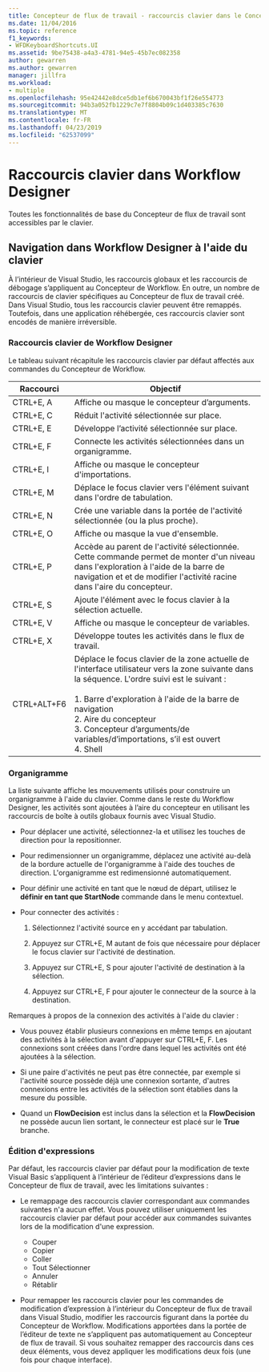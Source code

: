 ```yaml
---
title: Concepteur de flux de travail - raccourcis clavier dans le Concepteur de flux de travail
ms.date: 11/04/2016
ms.topic: reference
f1_keywords:
- WFDKeyboardShortcuts.UI
ms.assetid: 9be75438-a4a3-4781-94e5-45b7ec082358
author: gewarren
ms.author: gewarren
manager: jillfra
ms.workload:
- multiple
ms.openlocfilehash: 95e42442e8dce5db1ef6b670043bf1f26e554773
ms.sourcegitcommit: 94b3a052fb1229c7e7f8804b09c1d403385c7630
ms.translationtype: MT
ms.contentlocale: fr-FR
ms.lasthandoff: 04/23/2019
ms.locfileid: "62537099"
---
```

# <a name="keyboard-shortcuts-in-the-workflow-designer"></a>Raccourcis clavier dans Workflow Designer

Toutes les fonctionnalités de base du Concepteur de flux de travail sont accessibles par le clavier.

## <a name="navigating-the-workflow-designer-using-the-keyboard"></a>Navigation dans Workflow Designer à l'aide du clavier

À l’intérieur de Visual Studio, les raccourcis globaux et les raccourcis de débogage s’appliquent au Concepteur de Workflow. En outre, un nombre de raccourcis de clavier spécifiques au Concepteur de flux de travail créé. Dans Visual Studio, tous les raccourcis clavier peuvent être remappés. Toutefois, dans une application réhébergée, ces raccourcis clavier sont encodés de manière irréversible.

### <a name="workflow-designer-keyboard-shortcuts"></a>Raccourcis clavier de Workflow Designer

Le tableau suivant récapitule les raccourcis clavier par défaut affectés aux commandes du Concepteur de Workflow.

|Raccourci|Objectif|
|-|-------------|
|CTRL+E, A|Affiche ou masque le concepteur d’arguments.|
|CTRL+E, C|Réduit l'activité sélectionnée sur place.|
|CTRL+E, E|Développe l’activité sélectionnée sur place.|
|CTRL+E, F|Connecte les activités sélectionnées dans un organigramme.|
|CTRL+E, I|Affiche ou masque le concepteur d'importations.|
|CTRL+E, M|Déplace le focus clavier vers l'élément suivant dans l'ordre de tabulation.|
|CTRL+E, N|Crée une variable dans la portée de l'activité sélectionnée (ou la plus proche).|
|CTRL+E, O|Affiche ou masque la vue d'ensemble.|
|CTRL+E, P|Accède au parent de l'activité sélectionnée. Cette commande permet de monter d'un niveau dans l'exploration à l'aide de la barre de navigation et et de modifier l'activité racine dans l'aire du concepteur.|
|CTRL+E, S|Ajoute l'élément avec le focus clavier à la sélection actuelle.|
|CTRL+E, V|Affiche ou masque le concepteur de variables.|
|CTRL+E, X|Développe toutes les activités dans le flux de travail.|
|CTRL+ALT+F6|Déplace le focus clavier de la zone actuelle de l'interface utilisateur vers la zone suivante dans la séquence. L'ordre suivi est le suivant :<br /><br /> 1.  Barre d'exploration à l'aide de la barre de navigation<br />2.  Aire du concepteur<br />3.  Concepteur d’arguments/de variables/d’importations, s’il est ouvert<br />4.  Shell|

### <a name="flowchart"></a>Organigramme

La liste suivante affiche les mouvements utilisés pour construire un organigramme à l'aide du clavier. Comme dans le reste du Workflow Designer, les activités sont ajoutées à l’aire du concepteur en utilisant les raccourcis de boîte à outils globaux fournis avec Visual Studio.

- Pour déplacer une activité, sélectionnez-la et utilisez les touches de direction pour la repositionner.

- Pour redimensionner un organigramme, déplacez une activité au-delà de la bordure actuelle de l'organigramme à l'aide des touches de direction. L'organigramme est redimensionné automatiquement.

- Pour définir une activité en tant que le nœud de départ, utilisez le **définir en tant que StartNode** commande dans le menu contextuel.

- Pour connecter des activités :

    1. Sélectionnez l'activité source en y accédant par tabulation.

    2. Appuyez sur CTRL+E, M autant de fois que nécessaire pour déplacer le focus clavier sur l'activité de destination.

    3. Appuyez sur CTRL+E, S pour ajouter l'activité de destination à la sélection.

    4. Appuyez sur CTRL+E, F pour ajouter le connecteur de la source à la destination.

Remarques à propos de la connexion des activités à l'aide du clavier :

- Vous pouvez établir plusieurs connexions en même temps en ajoutant des activités à la sélection avant d'appuyer sur CTRL+E, F. Les connexions sont créées dans l'ordre dans lequel les activités ont été ajoutées à la sélection.

- Si une paire d'activités ne peut pas être connectée, par exemple si l'activité source possède déjà une connexion sortante, d'autres connexions entre les activités de la sélection sont établies dans la mesure du possible.

- Quand un **FlowDecision** est inclus dans la sélection et la **FlowDecision** ne possède aucun lien sortant, le connecteur est placé sur le **True** branche.

### <a name="expression-editing"></a>Édition d'expressions

Par défaut, les raccourcis clavier par défaut pour la modification de texte Visual Basic s’appliquent à l’intérieur de l’éditeur d’expressions dans le Concepteur de flux de travail, avec les limitations suivantes :

- Le remappage des raccourcis clavier correspondant aux commandes suivantes n'a aucun effet. Vous pouvez utiliser uniquement les raccourcis clavier par défaut pour accéder aux commandes suivantes lors de la modification d'une expression.

   - Couper
   - Copier
   - Coller
   - Tout Sélectionner
   - Annuler
   - Rétablir

- Pour remapper les raccourcis clavier pour les commandes de modification d’expression à l’intérieur du Concepteur de flux de travail dans Visual Studio, modifier les raccourcis figurant dans la portée du Concepteur de Workflow. Modifications apportées dans la portée de l’éditeur de texte ne s’appliquent pas automatiquement au Concepteur de flux de travail. Si vous souhaitez remapper des raccourcis dans ces deux éléments, vous devez appliquer les modifications deux fois (une fois pour chaque interface).